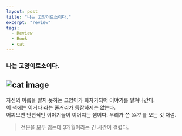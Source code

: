 ```yaml
---
layout: post
title: "나는 고양이로소이다."
excerpt: "review"
tags:
  - Review
  - Book
  - cat
---
```


### 나는 고양이로소이다.

![cat image](https://user-images.githubusercontent.com/28684368/37664336-7bf16dac-2c9e-11e8-8d97-7b0e78215278.jpg)
---
자신의 이름을 알지 못하는 고양이가 화자가되어 이야기를 펼쳐나간다.  
이 책에는 이거다 라는 줄거리가 등장하지는 않는다.  
어찌보면 단편적인 이야기들이 이어지는 셈이다. 우리가 쓴 *일기* 를 보는 것 처럼.  

> 전문을 모두 읽는데 3개월이라는 긴 시간이 걸렸다.


